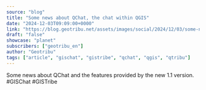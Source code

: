 ```yaml
---
source: "blog"
title: "Some news about QChat, the chat within QGIS"
date: "2024-12-03T09:09:00+0000"
link: "https://blog.geotribu.net/assets/images/social/2024/12/03/some-news-about-qchat-the-chat-within-qgis.png"
draft: "false"
showcase: "planet"
subscribers: ["geotribu_en"]
author: "Geotribu"
tags: ["article", "gischat", "gistribe", "qchat", "qgis", "qtribu"]
---
```


Some news about QChat and the features provided by the new 1.1 version. #GISChat #GISTribe
